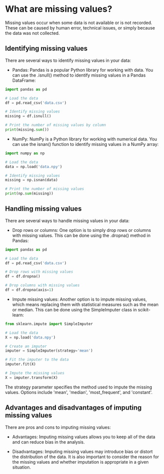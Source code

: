 # What are missing values?

Missing values occur when some data is not available or is not recorded. These can be caused by human error, technical issues, or simply because the data was not collected.


## Identifying missing values

There are several ways to identify missing values in your data:

- Pandas: Pandas is a popular Python library for working with data. You can use the .isnull() method to identify missing values in a Pandas DataFrame:

```Python
import pandas as pd

# Load the data
df = pd.read_csv('data.csv')

# Identify missing values
missing = df.isnull()

# Print the number of missing values by column
print(missing.sum())
```


- NumPy: NumPy is a Python library for working with numerical data. You can use the isnan() function to identify missing values in a NumPy array:

```Python
import numpy as np

# Load the data
data = np.load('data.npy')

# Identify missing values
missing = np.isnan(data)

# Print the number of missing values
print(np.sum(missing))
```

## Handling missing values
There are several ways to handle missing values in your data:

- Drop rows or columns: One option is to simply drop rows or columns with missing values. This can be done using the .dropna() method in Pandas:

```Python
import pandas as pd

# Load the data
df = pd.read_csv('data.csv')

# Drop rows with missing values
df = df.dropna()

# Drop columns with missing values
df = df.dropna(axis=1)
```


- Impute missing values: Another option is to impute missing values, which means replacing them with statistical measures such as the mean or median. This can be done using the SimpleImputer class in scikit-learn:

```Python
from sklearn.impute import SimpleImputer

# Load the data
X = np.load('data.npy')

# Create an imputer
imputer = SimpleImputer(strategy='mean')

# Fit the imputer to the data
imputer.fit(X)

# Impute the missing values
X = imputer.transform(X)

```
The strategy parameter specifies the method used to impute the missing values. Options include 'mean', 'median', 'most_frequent', and 'constant'.

## Advantages and disadvantages of imputing missing values
There are pros and cons to imputing missing values:

- Advantages: Imputing missing values allows you to keep all of the data and can reduce bias in the analysis.

- Disadvantages: Imputing missing values may introduce bias or distort the distribution of the data. It is also important to consider the reason for the missing values and whether imputation is appropriate in a given situation.

